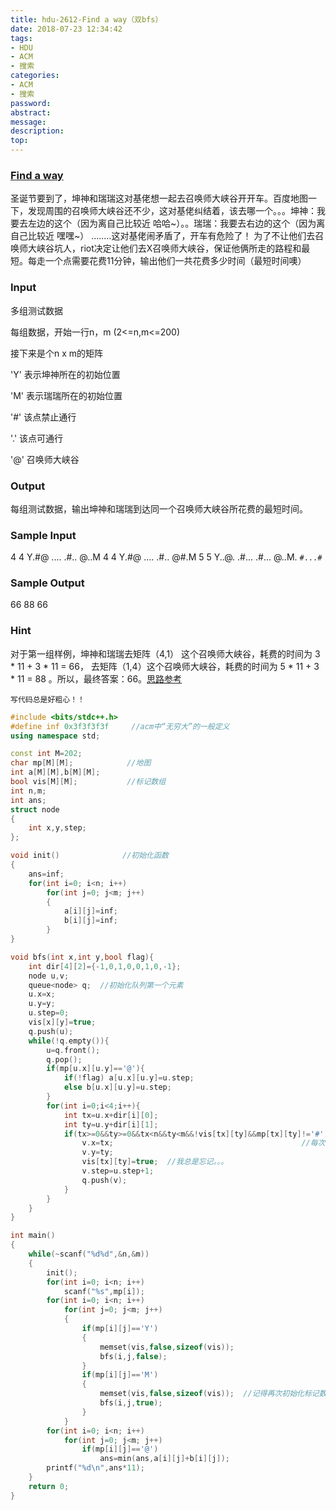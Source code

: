 ```yaml
---
title: hdu-2612-Find a way（双bfs）
date: 2018-07-23 12:34:42
tags:
- HDU
- ACM
- 搜索
categories:
- ACM
- 搜索
password:
abstract:
message:
description:
top:
---
```


### [Find a way](http://acm.hdu.edu.cn/showproblem.php?pid=2612)

圣诞节要到了，坤神和瑞瑞这对基佬想一起去召唤师大峡谷开开车。百度地图一下，发现周围的召唤师大峡谷还不少，这对基佬纠结着，该去哪一个。。。坤神：我要去左边的这个（因为离自己比较近 哈哈~）。。瑞瑞：我要去右边的这个（因为离自己比较近 嘿嘿~） ........这对基佬闹矛盾了，开车有危险了！  为了不让他们去召唤师大峡谷坑人，riot决定让他们去X召唤师大峡谷，保证他俩所走的路程和最短。每走一个点需要花费11分钟，输出他们一共花费多少时间（最短时间噢）
### Input
多组测试数据

每组数据，开始一行n，m (2<=n,m<=200)

接下来是个n x m的矩阵

'Y' 表示坤神所在的初始位置

'M' 表示瑞瑞所在的初始位置

'#' 该点禁止通行

'.' 该点可通行

'@' 召唤师大峡谷

### Output
每组测试数据，输出坤神和瑞瑞到达同一个召唤师大峡谷所花费的最短时间。

### Sample Input
4 4
Y.#@
....
.#..
@..M
4 4
Y.#@
....
.#..
@#.M
5 5
Y..@.
.#...
.#...
@..M.
`#...#`
### Sample Output
66
88
66
### Hint
对于第一组样例，坤神和瑞瑞去矩阵（4,1） 这个召唤师大峡谷，耗费的时间为 3 * 11 + 3 * 11 = 66， 去矩阵（1,4）这个召唤师大峡谷，耗费的时间为 5 * 11 + 3 * 11 = 88 。所以，最终答案：66。[思路参考](https://blog.csdn.net/ld_1090815922/article/details/72448569)


`写代码总是好粗心！！`
```c++
#include <bits/stdc++.h>
#define inf 0x3f3f3f3f     //acm中“无穷大”的一般定义
using namespace std;

const int M=202;
char mp[M][M];            //地图
int a[M][M],b[M][M];
bool vis[M][M];           //标记数组
int n,m;
int ans;
struct node
{
    int x,y,step;
};

void init()              //初始化函数
{
    ans=inf;
    for(int i=0; i<n; i++)
        for(int j=0; j<m; j++)
        {
            a[i][j]=inf;
            b[i][j]=inf;
        }
}

void bfs(int x,int y,bool flag){
    int dir[4][2]={-1,0,1,0,0,1,0,-1};
    node u,v;
    queue<node> q;  //初始化队列第一个元素
    u.x=x;
    u.y=y;
    u.step=0;
    vis[x][y]=true;
    q.push(u);
    while(!q.empty()){
        u=q.front();
        q.pop();
        if(mp[u.x][u.y]=='@'){
            if(!flag) a[u.x][u.y]=u.step;
            else b[u.x][u.y]=u.step;
        }
        for(int i=0;i<4;i++){
            int tx=u.x+dir[i][0];
            int ty=u.y+dir[i][1];
            if(tx>=0&&ty>=0&&tx<n&&ty<m&&!vis[tx][ty]&&mp[tx][ty]!='#'){//注意@和M，Y也是可以走的。
                v.x=tx;                                          //每次写搜索都忘记vis!!!!
                v.y=ty;
                vis[tx][ty]=true;  //我总是忘记。。。
                v.step=u.step+1;
                q.push(v);
            }
        }
    }
}

int main()
{
    while(~scanf("%d%d",&n,&m))
    {
        init();
        for(int i=0; i<n; i++)
            scanf("%s",mp[i]);
        for(int i=0; i<n; i++)
            for(int j=0; j<m; j++)
            {
                if(mp[i][j]=='Y')
                {
                    memset(vis,false,sizeof(vis));
                    bfs(i,j,false);
                }
                if(mp[i][j]=='M')
                {
                    memset(vis,false,sizeof(vis));  //记得再次初始化标记数组
                    bfs(i,j,true);
                }
            }
        for(int i=0; i<n; i++)
            for(int j=0; j<m; j++)
                if(mp[i][j]=='@')
                    ans=min(ans,a[i][j]+b[i][j]);
        printf("%d\n",ans*11);
    }
    return 0;
}

```